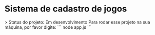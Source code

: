 <h1>Sistema de cadastro de jogos</h1>
> Status do projeto: Em desenvolvimento
Para rodar esse projeto na sua máquina, por favor digite:
```
node app.js
```
